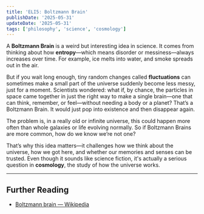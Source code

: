 ```yaml
---
title: 'ELI5: Boltzmann Brain'
publishDate: '2025-05-31'
updateDate: '2025-05-31'
tags: ['philosophy', 'science', 'cosmology']
---
```


A **Boltzmann Brain** is a weird but interesting idea in science. It comes from thinking about how **entropy**—which means disorder or messiness—always increases over time. For example, ice melts into water, and smoke spreads out in the air.

But if you wait long enough, tiny random changes called **fluctuations** can sometimes make a small part of the universe suddenly become less messy, just for a moment. Scientists wondered: what if, by chance, the particles in space came together in just the right way to make a single brain—one that can think, remember, or feel—without needing a body or a planet? That’s a Boltzmann Brain. It would just pop into existence and then disappear again.

The problem is, in a really old or infinite universe, this could happen more often than whole galaxies or life evolving normally. So if Boltzmann Brains are more common, how do we know we’re not one?

That’s why this idea matters—it challenges how we think about the universe, how we got here, and whether our memories and senses can be trusted. Even though it sounds like science fiction, it's actually a serious question in **cosmology**, the study of how the universe works.

---

## Further Reading

- [Boltzmann brain — Wikipedia](https://en.wikipedia.org/wiki/Boltzmann_brain)
